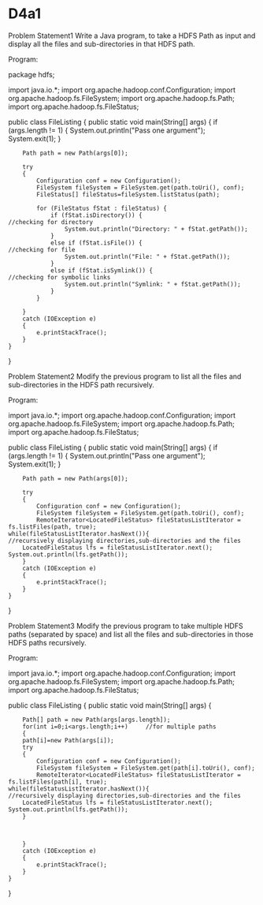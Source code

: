 # D4a1

Problem Statement1
Write a Java program, to take a HDFS Path as input and display all the files and sub-directories in that HDFS path.

Program:


package hdfs;

import java.io.*;
import org.apache.hadoop.conf.Configuration;
import org.apache.hadoop.fs.FileSystem;
import org.apache.hadoop.fs.Path;
import org.apache.hadoop.fs.FileStatus;

public class FileListing {
	public static void main(String[] args) {
		if (args.length != 1) {
			System.out.println("Pass one argument");   
			System.exit(1);
		}
		
		Path path = new Path(args[0]);
		
		try
		{
			Configuration conf = new Configuration();
			FileSystem fileSystem = FileSystem.get(path.toUri(), conf);
			FileStatus[] fileStatus=fileSystem.listStatus(path);
			
			for (FileStatus fStat : fileStatus) {
				if (fStat.isDirectory()) {                             //checking for directory
					System.out.println("Directory: " + fStat.getPath());
				}
				else if (fStat.isFile()) {                           //checking for file
					System.out.println("File: " + fStat.getPath());
				}
				else if (fStat.isSymlink()) {                         //checking for symbolic links
					System.out.println("Symlink: " + fStat.getPath());
				}
			}

		}
		catch (IOException e)
		{
            e.printStackTrace();
		}
	}
}




Problem Statement2
Modify the previous program to list all the files and sub-directories in the HDFS path recursively.

Program:

import java.io.*;
import org.apache.hadoop.conf.Configuration;
import org.apache.hadoop.fs.FileSystem;
import org.apache.hadoop.fs.Path;
import org.apache.hadoop.fs.FileStatus;

public class FileListing {
	public static void main(String[] args) {
		if (args.length != 1) {
			System.out.println("Pass one argument");   
			System.exit(1);
		}
		
		Path path = new Path(args[0]);
		
		try
		{
			Configuration conf = new Configuration();
			FileSystem fileSystem = FileSystem.get(path.toUri(), conf);
			RemoteIterator<LocatedFileStatus> fileStatusListIterator = fs.listFiles(path, true);
    while(fileStatusListIterator.hasNext()){                          //recursively displaying directories,sub-directories and the files
        LocatedFileStatus lfs = fileStatusListIterator.next();
	System.out.println(lfs.getPath());
		}
		catch (IOException e)
		{
            e.printStackTrace();
		}
	}
}


Problem Statement3
Modify the previous program to take multiple HDFS paths (separated by space) and list all the
files and sub-directories in those HDFS paths recursively.

Program:

import java.io.*;
import org.apache.hadoop.conf.Configuration;
import org.apache.hadoop.fs.FileSystem;
import org.apache.hadoop.fs.Path;
import org.apache.hadoop.fs.FileStatus;

public class FileListing {
	public static void main(String[] args) {
		
		Path[] path = new Path(args[args.length]);
		for(int i=0;i<args.length;i++)     //for multiple paths
		{
		path[i]=new Path(args[i]);
		try
		{
			Configuration conf = new Configuration();
			FileSystem fileSystem = FileSystem.get(path[i].toUri(), conf);
			RemoteIterator<LocatedFileStatus> fileStatusListIterator = fs.listFiles(path[i], true);
    while(fileStatusListIterator.hasNext()){                          //recursively displaying directories,sub-directories and the files
        LocatedFileStatus lfs = fileStatusListIterator.next();
	System.out.println(lfs.getPath());
		}
			
			

		}
		catch (IOException e)
		{
            e.printStackTrace();
		}
	}
}

